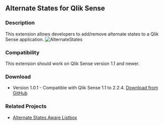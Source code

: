 ## Alternate States for Qlik Sense
### Description
This extension allows developers to add/remove alternate states to a Qlik Sense application.
![AlternateStates](https://github.com/simeonsv/sense-alternate-states/blob/master/img/alt-states.png)
### Compatibility
This extension should work on Qlik Sense version 1.1 and newer.
### Download
* Version 1.0.1 - Compatible with Qlik Sense 1.1 to 2.2.4. [Download from GitHub](https://github.com/simeonsv/sense-alternate-states/archive/v1.0.1.zip)
### Related Projects
* [Alternate States Aware Listbox](https://github.com/simeonsv/sense-alternate-states-listbox)